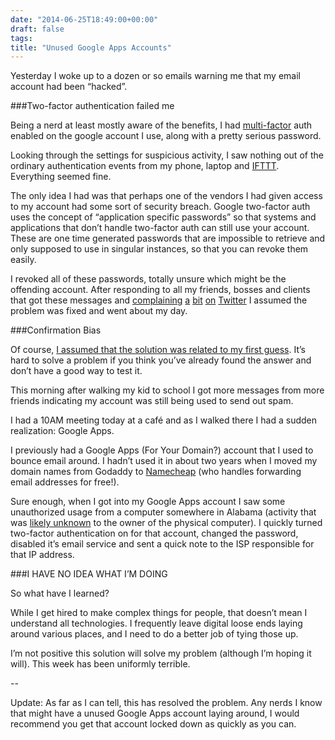 ```yaml
---
date: "2014-06-25T18:49:00+00:00"
draft: false
tags: 
title: "Unused Google Apps Accounts"
---
```

Yesterday I woke up to a dozen or so emails warning me that my email account had been “hacked”.

###Two-factor authentication failed me

Being a nerd at least mostly aware of the benefits, I had [multi-factor](http://en.wikipedia.org/wiki/Multi-factor_authentication) auth enabled on the google account I use, along with a pretty serious password.

Looking through the settings for suspicious activity, I saw nothing out of the ordinary authentication events from my phone, laptop and [IFTTT](https://ifttt.com). Everything seemed fine.

The only idea I had was that perhaps one of the vendors I had given access to my account had some sort of security breach. Google two-factor auth uses the concept of “application specific passwords” so that systems and applications that don’t handle two-factor auth can still use your account. These are one time generated passwords that are impossible to retrieve and only supposed to use in singular instances, so that you can revoke them easily.

I revoked all of these passwords, totally unsure which might be the offending account. After responding to all my friends, bosses and clients that got these messages and [complaining](https://twitter.com/stickwithjosh/status/481446852441956352) [a](https://twitter.com/stickwithjosh/status/481451707646214144) [bit](https://twitter.com/stickwithjosh/status/481454074533928961) [on](https://twitter.com/stickwithjosh/status/481466950443212800) [Twitter](https://twitter.com/stickwithjosh/status/481476615294054400) I assumed the problem was fixed and went about my day.

###Confirmation Bias

Of course, [I assumed that the solution was related to my first guess](http://en.wikipedia.org/wiki/Confirmation_bias). It’s hard to solve a problem if you think you’ve already found the answer and don’t have a good way to test it.

This morning after walking my kid to school I got more messages from more friends indicating my account was still being used to send out spam.

I had a 10AM meeting today at a café and as I walked there I had a sudden realization: Google Apps.

I previously had a Google Apps (For Your Domain?) account that I used to bounce email around. I hadn’t used it in about two years when I moved my domain names from Godaddy to [Namecheap](http://www.namecheap.com/?aff=52059) (who handles forwarding email addresses for free!).

Sure enough, when I got into my Google Apps account I saw some unauthorized usage from a computer somewhere in Alabama (activity that was [likely unknown](http://en.wikipedia.org/wiki/Zombie_(computer_science)) to the owner of the physical computer). I quickly turned two-factor authentication on for that account, changed the password, disabled it’s email service and sent a quick note to the ISP responsible for that IP address.

###I HAVE NO IDEA WHAT I’M DOING

So what have I learned?

While I get hired to make complex things for people, that doesn’t mean I understand all technologies. I frequently leave digital loose ends laying around various places, and I need to do a better job of tying those up.

I’m not positive this solution will solve my problem (although I’m hoping it will). This week has been uniformly terrible.

-- 

Update: As far as I can tell, this has resolved the problem. Any nerds I know that might have a unused Google Apps account laying around, I would recommend you get that account locked down as quickly as you can.
